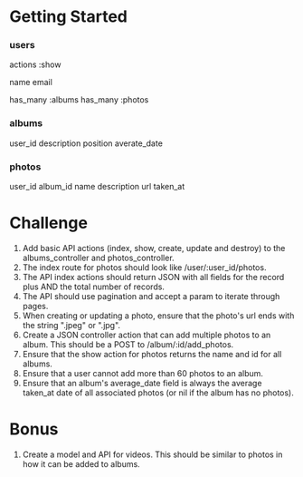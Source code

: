 # Getting Started

### users
actions :show

name
email

has_many :albums
has_many :photos

### albums
user_id
description
position
averate_date

### photos
user_id
album_id
name
description
url
taken_at

# Challenge

1. Add basic API actions (index, show, create, update and destroy) to the albums_controller and photos_controller.
3. The index route for photos should look like /user/:user_id/photos.
4. The API index actions should return JSON with all fields for the record plus AND the total number of records.
5. The API should use pagination and accept a param to iterate through pages.
6. When creating or updating a photo, ensure that the photo's url ends with the string ".jpeg" or ".jpg".
7. Create a JSON controller action that can add multiple photos to an album.  This should be a POST to /album/:id/add_photos.
8. Ensure that the show action for photos returns the name and id for all albums.
9. Ensure that a user cannot add more than 60 photos to an album.
10. Ensure that an album's average_date field is always the average taken_at date of all associated photos (or nil if the album has no photos).

# Bonus

1. Create a model and API for videos.  This should be similar to photos in how it can be added to albums.
